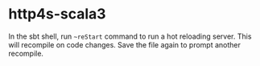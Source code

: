 # http4s-scala3

In the sbt shell, run `~reStart` command to run a hot reloading server. This will recompile on code changes. Save the file again to prompt another recompile.
